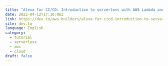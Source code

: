 ```yaml
---
title: "Alexa for CI/CD: Introduction to serverless with AWS Lambda and Bitrise API - Part 1"
date: 2022-04-12T17:16:06Z
link: https://dev.to/aws-builders/alexa-for-cicd-introduction-to-serverless-with-aws-lambda-and-bitrise-api-part-1-11ol?utm_medium=RSS&utm_source=news.12bit.vn
site: dev.to
language: English
category:
  - tutorial
  - serverless
  - aws
  - cloud
draft: false
---
```

